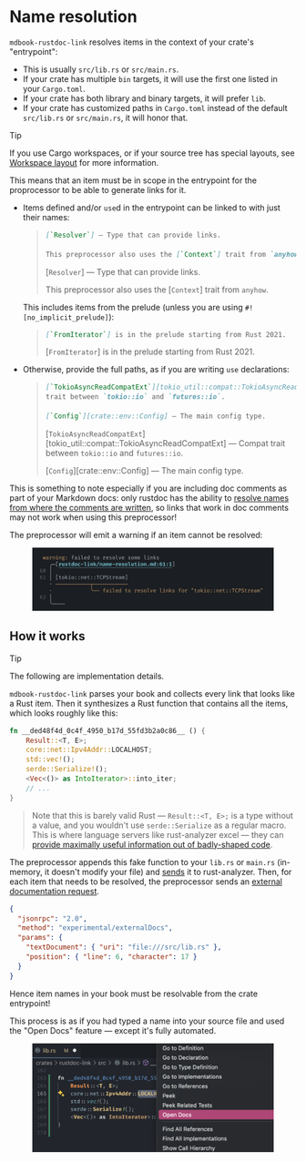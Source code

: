 # Name resolution

`mdbook-rustdoc-link` resolves items in the context of your crate's "entrypoint":

- This is usually `src/lib.rs` or `src/main.rs`.
- If your crate has multiple `bin` targets, it will use the first one listed in your
  `Cargo.toml`.
- If your crate has both library and binary targets, it will prefer `lib`.
- If your crate has customized paths in `Cargo.toml` instead of the default `src/lib.rs`
  or `src/main.rs`, it will honor that.

> [!TIP]
>
> If you use Cargo workspaces, or if your source tree has special layouts, see
> [Workspace layout](workspace-layout.md) for more information.

This means that an item must be in scope in the entrypoint for the proprocessor to be
able to generate links for it.

- Items defined and/or `use`d in the entrypoint can be linked to with just their names:

  > ```md
  > [`Resolver`] — Type that can provide links.
  >
  > This preprocessor also uses the [`Context`] trait from `anyhow`.
  > ```
  >
  > [`Resolver`] — Type that can provide links.
  >
  > This preprocessor also uses the [`Context`] trait from `anyhow`.

  This includes items from the prelude (unless you are using `#![no_implicit_prelude]`):

  > ```md
  > [`FromIterator`] is in the prelude starting from Rust 2021.
  > ```
  >
  > [`FromIterator`] is in the prelude starting from Rust 2021.

- Otherwise, provide the full paths, as if you are writing `use` declarations:

  > ```md
  > [`TokioAsyncReadCompatExt`][tokio_util::compat::TokioAsyncReadCompatExt] — Compat
  > trait between `tokio::io` and `futures::io`.
  >
  > [`Config`][crate::env::Config] — The main config type.
  > ```
  >
  > [`TokioAsyncReadCompatExt`][tokio_util::compat::TokioAsyncReadCompatExt] — Compat
  > trait between `tokio::io` and `futures::io`.
  >
  > [`Config`][crate::env::Config] — The main config type.

This is something to note especially if you are including doc comments as part of your
Markdown docs: only rustdoc has the ability to [resolve names from where the comments
are written][rustdoc-scoping], so links that work in doc comments may not work when
using this preprocessor!

The preprocessor will emit a warning if an item cannot be resolved:

<figure>

![warning emitted when an item cannot be resolved](media/error-reporting.png)

</figure>

## How it works

> [!TIP]
>
> The following are implementation details.

`mdbook-rustdoc-link` parses your book and collects every link that looks like a Rust
item. Then it synthesizes a Rust function that contains all the items, which looks
roughly like this:

```rs
fn __ded48f4d_0c4f_4950_b17d_55fd3b2a0c86__ () {
    Result::<T, E>;
    core::net::Ipv4Addr::LOCALHOST;
    std::vec!();
    serde::Serialize!();
    <Vec<()> as IntoIterator>::into_iter;
    // ...
}
```

> Note that this is barely valid Rust — `Result::<T, E>;` is a type without a value, and
> you wouldn't use `serde::Serialize` as a regular macro. This is where language servers
> like rust-analyzer excel — they can [provide maximally useful information out of
> badly-shaped code][why-lsp].

The preprocessor appends this fake function to your `lib.rs` or `main.rs` (in-memory, it
doesn't modify your file) and [sends][didOpen] it to rust-analyzer. Then, for each item
that needs to be resolved, the preprocessor sends an [external documentation
request][externalDocs].

```json
{
  "jsonrpc": "2.0",
  "method": "experimental/externalDocs",
  "params": {
    "textDocument": { "uri": "file:///src/lib.rs" },
    "position": { "line": 6, "character": 17 }
  }
}
```

Hence item names in your book must be resolvable from the crate entrypoint!

This process is as if you had typed a name into your source file and used the "Open
Docs" feature — except it's fully automated.

<figure id="media-open-docs">
  <img src="media/open-docs.png" alt="the Open Docs option in VS Code">
</figure>

<style>
  @media screen and (min-width: 768px) {
    #media-open-docs {
      height: 250px;
    }
  }
</style>

<!-- prettier-ignore-start -->

[rustdoc-scoping]: https://doc.rust-lang.org/rustdoc/write-documentation/linking-to-items-by-name.html#valid-links
[didOpen]: https://microsoft.github.io/language-server-protocol/specifications/lsp/3.17/specification/#textDocument_didOpen
[why-lsp]: https://matklad.github.io/2022/04/25/why-lsp.html#Alternative-Theory:~:text=a%20language%20server%20must%20analyze%20any%20invalid%20program%20as%20best%20as%20it%20can.%20Working%20with%20incomplete%20and%20invalid%20programs%20is%20the%20first%20complication%20of%20a%20language%20server%20in%20comparison%20to%20a%20compiler.
[externalDocs]: https://rust-analyzer.github.io/book/contributing/lsp-extensions.html#open-external-documentation

<!-- prettier-ignore-end -->
